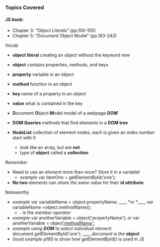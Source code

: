 ### Topics Covered
#### JS book:
- Chapter 3: “Object Literals” (pp.100-105)
- Chapter 5: “Document Object Model” (pp.183-242)

Vocab
- **object literal** creating an object without the keyword *new*
- **object** contains properties, methods, and keys
- **property** variable in an object
- **method** function in an object
- **key** name of a property in an object
- **value** what is contained in the key

- **D**ocument **O**bject **M**odel  model of a webpage ***DOM***
- **DOM Queries** methods that find elements in a **DOM tree**
- **NodeList** collection of element nodes, each is given an *index number* start with 0
  - *look* like an array, but are **not**
  - type of **object** called a **collection**

*Remember*
- Need to use an *element* more than once? Store it in a variable!
  - *example*  var itemOne = getElementById('one');
- **No two** elements can *share the same value* for their **id attribute**

Noteworthy
- *example*  var variableName = object.propertyName; ____ *or *____ var variableName =object.methodName();
  - **.**   is the *member operator*
- *example*  var anotherVariable = object['propertyName']; *or* var anotherVariable = object['methodName']();
- *example using **DOM** to select individual element* document.getElementById('one'); ____ *document* is the **object**
- Good *example p195* to show how getElementById() is used in JS